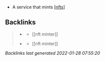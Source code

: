- A service that mints [[nfts]]

[//begin]: # "Autogenerated link references for markdown compatibility"
[nfts]: nfts.md "nfts"
[//end]: # "Autogenerated link references"

## Backlinks

> - [](webaverse.md)
>   - [[nft minter]]
>    
> - [](pinata.cloud.md)
>   - [[nft minter]]

_Backlinks last generated 2022-01-28 07:55:20_
